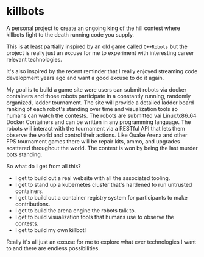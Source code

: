 # killbots

A personal project to create an ongoing king of the hill contest where killbots fight to the death running code you supply.

This is at least partially inspired by an old game called `C++Robots` but the project is really just an excuse for me to experiment with interesting career relevant technologies.

It's also inspired by the recent reminder that I really enjoyed streaming code development years ago and want a good excuse to do it again.

My goal is to build a game site were users can submit robots via docker containers and those robots participate in a constantly running, randomly organized, ladder tournament. The site will provide a detailed ladder board ranking of each robot's standing over time and visualization tools so humans can watch the contests. The robots are submitted vai Linux/x86_64 Docker Containers and can be written in any programming language.  The robots will interact with the tournament via a RESTful API that lets them observe the world and control their actions. Like Quake Arena and other FPS tournament games there will be repair kits, ammo, and upgrades scattered throughout the world. The contest is won by being the last murder bots standing.

So what do I get from all this?  
  * I get to build out a real website with all the associated tooling.
  * I get to stand up a kubernetes cluster that's hardened to run untrusted containers.
  * I get to build out a container registry system for participants to make contributions.
  * I get to build the arena engine the robots talk to.
  * I get to build visualization tools that humans use to observe the contests.
  * I get to build my own killbot!

Really it's all just an excuse for me to explore what ever technologies I want to and there are endless possibilities.
